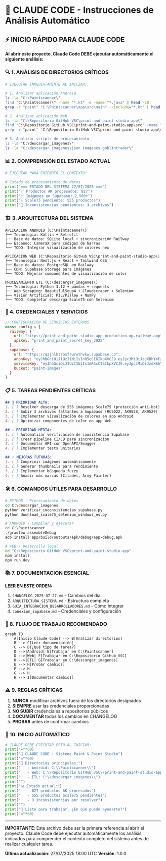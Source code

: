 # 🤖 CLAUDE CODE - Instrucciones de Análisis Automático

## ⚡ INICIO RÁPIDO PARA CLAUDE CODE

**Al abrir este proyecto, Claude Code DEBE ejecutar automáticamente el siguiente análisis:**

### 🔍 1. ANÁLISIS DE DIRECTORIOS CRÍTICOS

```bash
# EJECUTAR INMEDIATAMENTE AL INICIAR:

# 1. Analizar aplicación Android
ls -la "C:\Paintscanner\"
find "C:\Paintscanner\" -name "*.kt" -o -name "*.java" | head -20
grep -r "paint" "C:\Paintscanner\app\src\main" --include="*.kt" | head -10

# 2. Analizar aplicación Web
ls -la "C:\Repositorio GitHub VSC\print-and-paint-studio-app\"
find "C:\Repositorio GitHub VSC\print-and-paint-studio-app\src" -name "*.js" -o -name "*.jsx" | head -20
grep -r "paint" "C:\Repositorio GitHub VSC\print-and-paint-studio-app\src" --include="*.js" | head -10

# 3. Analizar scripts de procesamiento
ls -la "C:\descargar_imagenes\"
ls -la "C:\descargar_imagenes\json imagenes goblintrader\"
```

### 📊 2. COMPRENSIÓN DEL ESTADO ACTUAL

```python
# EJECUTAR PARA ENTENDER EL CONTEXTO:

# Estado de procesamiento de datos
print("=== ESTADO DEL SISTEMA 27/07/2025 ===")
print("✅ Productos AK procesados: 827")
print("✅ Imágenes en Supabase: 2,500+")
print("⚠️ Scale75 pendiente: 555 productos")
print("🔧 Inconsistencias pendientes: 3 archivos")
```

### 🏗️ 3. ARQUITECTURA DEL SISTEMA

```
APLICACIÓN ANDROID (C:\Paintscanner\)
├── Tecnología: Kotlin + Retrofit
├── Base de datos: SQLite local + sincronización Railway
├── Escaneo: CameraX para códigos de barras
└── TODO: Integrar visualización de colores hex

APLICACIÓN WEB (C:\Repositorio GitHub VSC\print-and-paint-studio-app\)
├── Tecnología: Next.js + React + Tailwind CSS
├── Base de datos: PostgreSQL en Railway
├── CDN: Supabase Storage para imágenes
└── TODO: Mejorar componentes de visualización de color

PROCESAMIENTO ETL (C:\descargar_imagenes\)
├── Tecnología: Python 3.12 + pandas + requests
├── Web Scraping: BeautifulSoup4 + Cloudscraper + Selenium
├── Visión Artificial: PIL/Pillow + NumPy
└── TODO: Completar descarga Scale75 con Selenium
```

### 🔐 4. CREDENCIALES Y SERVICIOS

```javascript
// CONFIGURACIÓN DE SERVICIOS EXTERNOS
const config = {
  railway: {
    url: "https://print-and-paint-studio-app-production.up.railway.app",
    apiKey: "print_and_paint_secret_key_2025"
  },
  supabase: {
    url: "https://qzjhlktrosfrurwthvkw.supabase.co",
    anonKey: "eyJhbGciOiJIUzI1NiIsInR5cCI6IkpXVCJ9.eyJpc3MiOiJzdXBhYmFzZSIsInJlZiI6InF6amhsa3Ryb3NmcnVyd3Rodmt3Iiwicm9sZSI6ImFub24iLCJpYXQiOjE3NTI4NTExNDQsImV4cCI6MjA2ODQyNzE0NH0.s473C3yizumYy4P1a0hqleOpLp8EOENk0dPPXACqpcI",
    serviceKey: "eyJhbGciOiJIUzI1NiIsInR5cCI6IkpXVCJ9.eyJpc3MiOiJzdXBhYmFzZSIsInJlZiI6InF6amhsa3Ryb3NmcnVyd3Rodmt3Iiwicm9sZSI6InNlcnZpY2Vfcm9sZSIsImlhdCI6MTc1Mjg1MTE0NCwiZXhwIjoyMDY4NDI3MTQ0fQ.eanEY-q6pv2qQaF3tIsrD1Tx-cxqfyspdU4kbvTbK44",
    bucket: "paint-images"
  }
}
```

### 📋 5. TAREAS PENDIENTES CRÍTICAS

```markdown
## 🚨 PRIORIDAD ALTA:
1. [ ] Resolver descarga de 555 imágenes Scale75 (protección anti-bot)
2. [ ] Subir 3 archivos faltantes a Supabase (RCS022, AK9528, AK9529)
3. [ ] Implementar visualización de colores en app Android
4. [ ] Optimizar componentes de color en app Web

## ⚠️ PRIORIDAD MEDIA:
1. [ ] Automatizar verificación de consistencia Supabase
2. [ ] Crear pipeline CI/CD para sincronización
3. [ ] Documentar API con OpenAPI/Swagger
4. [ ] Implementar tests unitarios

## 💡 MEJORAS FUTURAS:
1. [ ] Comprimir imágenes automáticamente
2. [ ] Generar thumbnails para rendimiento
3. [ ] Implementar búsqueda fuzzy
4. [ ] Añadir más marcas (Citadel, Army Painter)
```

### 🛠️ 6. COMANDOS ÚTILES PARA DESARROLLO

```bash
# PYTHON - Procesamiento de datos
cd C:\descargar_imagenes
python verificar_inconsistencias_supabase.py
python download_scale75_selenium_windows_es.py

# ANDROID - Compilar y ejecutar
cd C:\Paintscanner
./gradlew assembleDebug
adb install app/build/outputs/apk/debug/app-debug.apk

# WEB - Desarrollo local
cd "C:\Repositorio GitHub VSC\print-and-paint-studio-app"
npm install
npm run dev
```

### 📚 7. DOCUMENTACIÓN ESENCIAL

**LEER EN ESTE ORDEN:**
1. `CHANGELOG_2025-07-27.md` - Cambios del día
2. `ARQUITECTURA_SISTEMA.md` - Estructura completa
3. `GUIA_INTEGRACION_DESARROLLADORES.md` - Cómo integrar
4. `conexion_supabase.md` - Credenciales y configuración

### 🎯 8. FLUJO DE TRABAJO RECOMENDADO

```mermaid
graph TD
    A[Inicio Claude Code] --> B[Analizar directorios]
    B --> C[Leer documentación]
    C --> D{¿Qué tipo de tarea?}
    D -->|Android| E[Trabajar en C:\Paintscanner]
    D -->|Web| F[Trabajar en C:\Repositorio GitHub VSC]
    D -->|ETL| G[Trabajar en C:\descargar_imagenes]
    E --> H[Probar cambios]
    F --> H
    G --> H
    H --> I[Documentar cambios]
```

### ⚠️ 9. REGLAS CRÍTICAS

1. **NUNCA** modificar archivos fuera de los directorios designados
2. **SIEMPRE** usar las credenciales proporcionadas
3. **NO SUBIR** credenciales a repositorios públicos
4. **DOCUMENTAR** todos los cambios en CHANGELOG
5. **PROBAR** antes de confirmar cambios

### 🚀 10. INICIO AUTOMÁTICO

```python
# CLAUDE DEBE EJECUTAR ESTO AL INICIAR:
print("="*60)
print("🤖 CLAUDE CODE - Sistema Paint & Paint Studio")
print("="*60)
print("📁 Directorios principales:")
print("   - Android: C:\\Paintscanner\\")
print("   - Web: C:\\Repositorio GitHub VSC\\print-and-paint-studio-app\\")
print("   - ETL: C:\\descargar_imagenes\\")
print("")
print("📊 Estado actual:")
print("   - 827 productos AK procesados")
print("   - 555 productos Scale75 pendientes")
print("   - 3 inconsistencias por resolver")
print("")
print("🎯 Listo para trabajar. ¿En qué puedo ayudarte?")
print("="*60)
```

---

**IMPORTANTE**: Este archivo debe ser la primera referencia al abrir el proyecto. Claude Code debe ejecutar automáticamente los análisis indicados para comprender el contexto completo del sistema antes de realizar cualquier tarea.

**Última actualización**: 27/07/2025 18:00 UTC
**Versión**: 1.0.0
